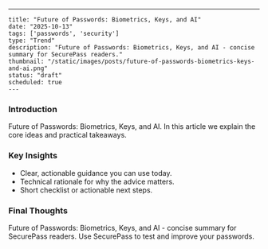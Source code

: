 ---
    title: "Future of Passwords: Biometrics, Keys, and AI"
    date: "2025-10-13"
    tags: ['passwords', 'security']
    type: "Trend"
    description: "Future of Passwords: Biometrics, Keys, and AI - concise summary for SecurePass readers."
    thumbnail: "/static/images/posts/future-of-passwords-biometrics-keys-and-ai.png"
    status: "draft"
    scheduled: true
    ---

### Introduction
Future of Passwords: Biometrics, Keys, and AI. In this article we explain the core ideas and practical takeaways.

### Key Insights
- Clear, actionable guidance you can use today.
- Technical rationale for why the advice matters.
- Short checklist or actionable next steps.

### Final Thoughts
Future of Passwords: Biometrics, Keys, and AI - concise summary for SecurePass readers. Use SecurePass to test and improve your passwords.

